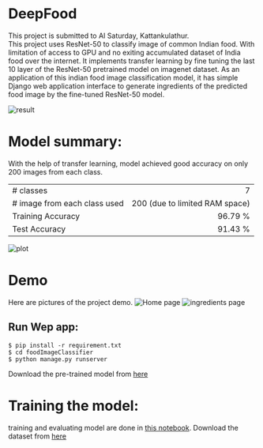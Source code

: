# DeepFood
This project is submitted to AI Saturday, Kattankulathur. </br>This project uses ResNet-50 to classify image of common Indian food. With limitation of access to GPU and no exiting accumulated dataset of India food over the internet. It implements transfer learning by fine tuning the last 10 layer of the ResNet-50 pretrained model on imagenet dataset. As an application of this indian food image classification model, it has simple Django web application interface to generate ingredients of the predicted food image by the fine-tuned ResNet-50 model.

![result](https://i.postimg.cc/prDxYSCm/final-prediction.png)

# Model summary:
With the help of transfer learning,  model achieved good accuracy on only 200 images from each class.

|                                 |                                |
|---------------------------------|-------------------------------:|
| # classes                       | 7                              |
| # image from each class used    | 200 (due to limited RAM space) | 
| Training Accuracy               | 96.79 %                        |
| Test Accuracy                   | 91.43 %                        |

![plot](https://i.postimg.cc/SR6RXNt5/plot.png)

# Demo
Here are pictures of the project demo. 
![Home page](https://preview.ibb.co/nruho0/home.png)
![ingredients page](https://preview.ibb.co/gZEAaf/dosa.png)

## Run Wep app:
```
$ pip install -r requirement.txt
$ cd foodImageClassifier
$ python manage.py runserver
```
Download the pre-trained model from [here](https://drive.google.com/open?id=11qbP4SCmyQic8BdVNrb4KMhzFUFjZ7mI)

# Training the model:
training and evaluating model are done in [this notebook](https://github.com/10zinten/deepfood/blob/master/FIC%20fine-tuned%20on%20ResNet-50%20with%20keras.ipynb). Download the dataset from [here](https://www.floydhub.com/tenzinknrb/datasets/indian-food-images)
